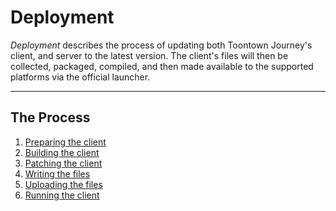 Deployment
==========
*Deployment* describes the process of updating both Toontown Journey's client,
and server to the latest version. The client's files will then be collected, packaged, compiled, and then made available to the supported platforms via the official launcher.

- - -

## The Process ##
1. [Preparing the client](00-preparing.md)
2. [Building the client](01-building.md)
3. [Patching the client](02-patching.md)
4. [Writing the files](03-writing.md)
5. [Uploading the files](04-uploading.md)
6. [Running the client](05-running.md)
